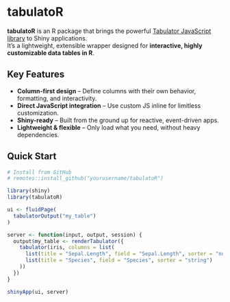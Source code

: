 # tabulatoR

**tabulatoR** is an R package that brings the powerful [Tabulator JavaScript library](https://tabulator.info/) to Shiny applications.  
It’s a lightweight, extensible wrapper designed for **interactive, highly customizable data tables in R**.

## Key Features

- **Column-first design** – Define columns with their own behavior, formatting, and interactivity.
- **Direct JavaScript integration** – Use custom JS inline for limitless customization.
- **Shiny-ready** – Built from the ground up for reactive, event-driven apps.
- **Lightweight & flexible** – Only load what you need, without heavy dependencies.

## Quick Start

```r
# Install from GitHub
# remotes::install_github("yourusername/tabulatoR")

library(shiny)
library(tabulatoR)

ui <- fluidPage(
  tabulatorOutput("my_table")
)

server <- function(input, output, session) {
  output$my_table <- renderTabulator({
    tabulator(iris, columns = list(
      list(title = "Sepal.Length", field = "Sepal.Length", sorter = "number"),
      list(title = "Species", field = "Species", sorter = "string")
    ))
  })
}

shinyApp(ui, server)
```
